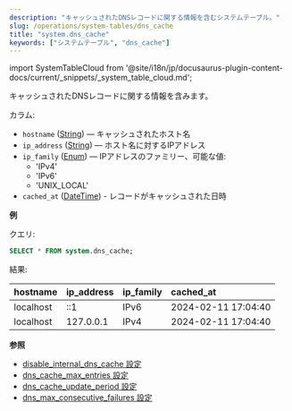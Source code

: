 ```yaml
---
description: "キャッシュされたDNSレコードに関する情報を含むシステムテーブル。"
slug: /operations/system-tables/dns_cache
title: "system.dns_cache"
keywords: ["システムテーブル", "dns_cache"]
---
```

import SystemTableCloud from '@site/i18n/jp/docusaurus-plugin-content-docs/current/_snippets/_system_table_cloud.md';

<SystemTableCloud/>

キャッシュされたDNSレコードに関する情報を含みます。

カラム:

- `hostname` ([String](../../sql-reference/data-types/string.md)) — キャッシュされたホスト名
- `ip_address` ([String](../../sql-reference/data-types/string.md)) — ホスト名に対するIPアドレス
- `ip_family` ([Enum](../../sql-reference/data-types/enum.md)) — IPアドレスのファミリー、可能な値:
   - 'IPv4'
   - 'IPv6'
   - 'UNIX_LOCAL'
- `cached_at` ([DateTime](../../sql-reference/data-types/datetime.md)) - レコードがキャッシュされた日時

**例**

クエリ:

```sql
SELECT * FROM system.dns_cache;
```

結果:

| hostname | ip\_address | ip\_family | cached\_at |
| :--- | :--- | :--- | :--- |
| localhost | ::1 | IPv6 | 2024-02-11 17:04:40 |
| localhost | 127.0.0.1 | IPv4 | 2024-02-11 17:04:40 |

**参照**

- [disable_internal_dns_cache 設定](../../operations/server-configuration-parameters/settings.md#disable_internal_dns_cache)
- [dns_cache_max_entries 設定](../../operations/server-configuration-parameters/settings.md#dns_cache_max_entries)
- [dns_cache_update_period 設定](../../operations/server-configuration-parameters/settings.md#dns_cache_update_period)
- [dns_max_consecutive_failures 設定](../../operations/server-configuration-parameters/settings.md#dns_max_consecutive_failures)
